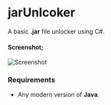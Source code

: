 # jarUnlcoker
 A basic **.jar** file unlocker using C#.

#### Screenshot;

![Screenshot](https://www.hizliresim.com/alk3wpq)

### Requirements
 - Any modern version of **Java**.
